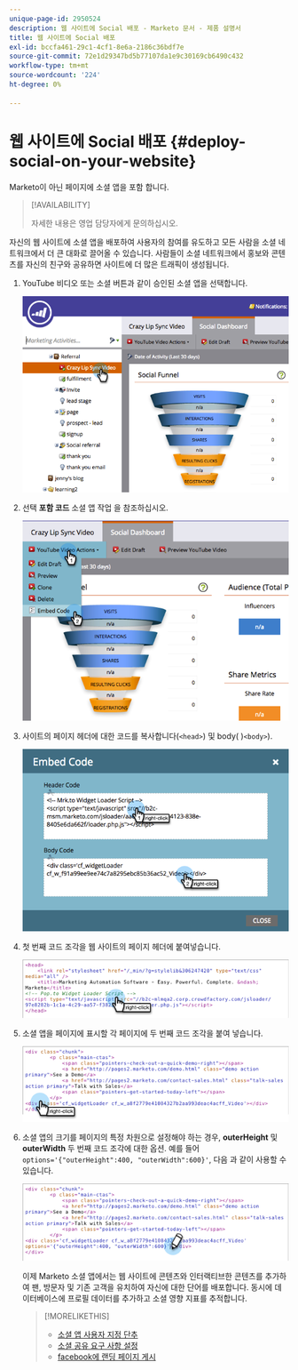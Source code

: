 ```yaml
---
unique-page-id: 2950524
description: 웹 사이트에 Social 배포 - Marketo 문서 - 제품 설명서
title: 웹 사이트에 Social 배포
exl-id: bccfa461-29c1-4cf1-8e6a-2186c36bdf7e
source-git-commit: 72e1d29347bd5b77107da1e9c30169cb6490c432
workflow-type: tm+mt
source-wordcount: '224'
ht-degree: 0%

---
```


# 웹 사이트에 Social 배포 {#deploy-social-on-your-website}

Marketo이 아닌 페이지에 소셜 앱을 포함 합니다.

>[!AVAILABILITY]
>
>자세한 내용은 영업 담당자에게 문의하십시오.

자신의 웹 사이트에 소셜 앱을 배포하여 사용자의 참여를 유도하고 모든 사람을 소셜 네트워크에서 더 큰 대화로 끌어올 수 있습니다. 사람들이 소셜 네트워크에서 홍보와 콘텐츠를 자신의 친구와 공유하면 사이트에 더 많은 트래픽이 생성됩니다.

1. YouTube 비디오 또는 소셜 버튼과 같이 승인된 소셜 앱을 선택합니다.

   ![](assets/image2015-5-12-11-3a43-3a24.png)

1. 선택 **포함 코드** 소셜 앱 작업 을 참조하십시오.

   ![](assets/image2015-5-12-12-3a59-3a46.png)

1. 사이트의 페이지 헤더에 대한 코드를 복사합니다(`<head>`) 및 body( )`<body>`).

   ![](assets/image2015-5-12-13-3a3-3a34.png)

1. 첫 번째 코드 조각을 웹 사이트의 페이지 헤더에 붙여넣습니다.

   ![](assets/socialonsite-embedhead.png)

1. 소셜 앱을 페이지에 표시할 각 페이지에 두 번째 코드 조각을 붙여 넣습니다.

   ![](assets/socialonsite-embedwidget.png)

1. 소셜 앱의 크기를 페이지의 특정 차원으로 설정해야 하는 경우, **outerHeight** 및 **outerWidth** 두 번째 코드 조각에 대한 옵션. 예를 들어 `options='{"outerHeight":400, "outerWidth":600}'`, 다음 과 같이 사용할 수 있습니다.

   ![](assets/socialonsite-resizewidget2.png)

   이제 Marketo 소셜 앱에서는 웹 사이트에 콘텐츠와 인터랙티브한 콘텐츠를 추가하여 팬, 방문자 및 기존 고객을 유치하여 자신에 대한 단어를 배포합니다. 동시에 데이터베이스에 프로필 데이터를 추가하고 소셜 영향 지표를 추적합니다.

   >[!MORELIKETHIS]
   >
   >* [소셜 앱 사용자 지정 단추](/help/marketo/product-docs/demand-generation/social/configuring-social-actions/customize-social-app-button.md)
   >* [소셜 공유 요구 사항 설정](/help/marketo/product-docs/demand-generation/social/social-functions/set-social-share-requirement.md)
   >* [facebook에 랜딩 페이지 게시](/help/marketo/product-docs/demand-generation/facebook/publish-landing-pages-to-facebook.md)

